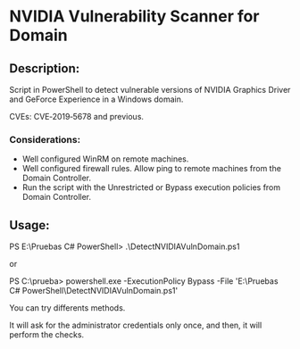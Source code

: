 # NVIDIA Vulnerability Scanner for Domain

## Description: 

Script in PowerShell to detect vulnerable versions of NVIDIA Graphics Driver and GeForce Experience in a Windows domain. 

CVEs: CVE‑2019‑5678 and previous. 

### Considerations: 

- Well configured WinRM on remote machines.
- Well configured firewall rules. Allow ping to remote machines from the Domain Controller.
- Run the script with the Unrestricted or Bypass execution policies from Domain Controller.


## Usage: 

PS E:\Pruebas C# PowerShell> .\DetectNVIDIAVulnDomain.ps1

or

PS C:\prueba> powershell.exe -ExecutionPolicy Bypass -File 'E:\Pruebas C# PowerShell\DetectNVIDIAVulnDomain.ps1'

You can try differents methods.

It will ask for the administrator credentials only once, and then, it will perform the checks.
